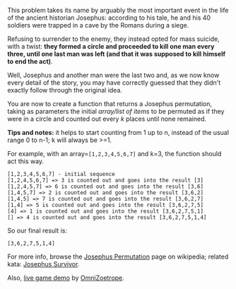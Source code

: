 This problem takes its name by arguably the most important event in the life of the ancient historian Josephus: according to his tale, he and his 40 soldiers were trapped in a cave by the Romans during a siege.

Refusing to surrender to the enemy, they instead opted for mass suicide, with a twist: **they formed a circle and proceeded to kill one man every three, until one last man was left (and that it was supposed to kill himself to end the act)**.

Well, Josephus and another man were the last two and, as we now know every detail of the story, you may have correctly guessed that they didn't exactly follow through the original idea.

You are now to create a function that returns a Josephus permutation, taking as parameters the initial _array/list of items_ to be permuted as if they were in a circle and counted out every _k_ places until none remained.

**Tips and notes:** it helps to start counting from 1 up to n, instead of the usual range 0 to n-1; k will always be >=1.

For example, with an array=`[1,2,3,4,5,6,7]` and k=3, the function should act this way.

```
[1,2,3,4,5,6,7] - initial sequence
[1,2,4,5,6,7] => 3 is counted out and goes into the result [3]
[1,2,4,5,7] => 6 is counted out and goes into the result [3,6]
[1,4,5,7] => 2 is counted out and goes into the result [3,6,2]
[1,4,5] => 7 is counted out and goes into the result [3,6,2,7]
[1,4] => 5 is counted out and goes into the result [3,6,2,7,5]
[4] => 1 is counted out and goes into the result [3,6,2,7,5,1]
[] => 4 is counted out and goes into the result [3,6,2,7,5,1,4]
```

So our final result is:

```
[3,6,2,7,5,1,4]
```

For more info, browse the <a href="http://en.wikipedia.org/wiki/Josephus_problem" target="_blank">Josephus Permutation</a> page on wikipedia; related kata: <a href="http://www.codewars.com/kata/josephus-survivor" target="_blank" title="Josephus sequence - last element">Josephus Survivor</a>.

Also, [live game demo](https://iguacel.github.io/josephus/) by [OmniZoetrope](https://www.codewars.com/users/OmniZoetrope).
